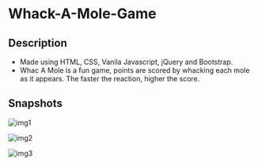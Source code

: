 # Whack-A-Mole-Game

Description
--------------
* Made using HTML, CSS, Vanila Javascript, jQuery and Bootstrap.
* Whac A Mole is a fun game, points are scored by whacking each mole as it appears. The faster the reaction, higher the score.

Snapshots
--------------
![img1](https://user-images.githubusercontent.com/88843413/135687298-8d015220-18c6-474d-95dd-0298c5323e4c.png)

![img2](https://user-images.githubusercontent.com/88843413/135687347-0c4b3c36-3192-4554-8226-0828092c3884.png)

![img3](https://user-images.githubusercontent.com/88843413/135687316-8d67a7a3-dddf-4df4-92ff-210a083c1134.png)
